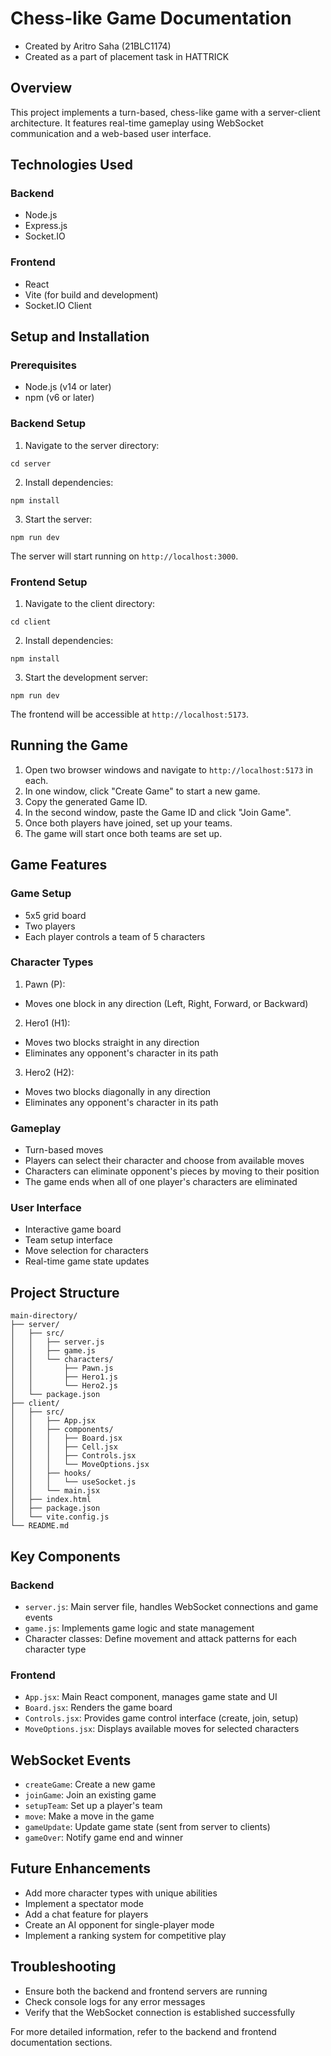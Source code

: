 # Chess-like Game Documentation

- Created by Aritro Saha (21BLC1174)
- Created as a part of placement task in HATTRICK

## Overview

This project implements a turn-based, chess-like game with a server-client architecture. It features real-time gameplay using WebSocket communication and a web-based user interface.

## Technologies Used

### Backend
- Node.js
- Express.js
- Socket.IO

### Frontend
- React
- Vite (for build and development)
- Socket.IO Client

## Setup and Installation

### Prerequisites
- Node.js (v14 or later)
- npm (v6 or later)

### Backend Setup
1. Navigate to the server directory:
```
cd server
```
2. Install dependencies:
```
npm install
```
3. Start the server:
```
npm run dev
```
The server will start running on `http://localhost:3000`.

### Frontend Setup
1. Navigate to the client directory:
```
cd client
```
2. Install dependencies:
```
npm install
```
3. Start the development server:
```
npm run dev
```
The frontend will be accessible at `http://localhost:5173`.

## Running the Game

1. Open two browser windows and navigate to `http://localhost:5173` in each.
2. In one window, click "Create Game" to start a new game.
3. Copy the generated Game ID.
4. In the second window, paste the Game ID and click "Join Game".
5. Once both players have joined, set up your teams.
6. The game will start once both teams are set up.

## Game Features

### Game Setup
- 5x5 grid board
- Two players
- Each player controls a team of 5 characters

### Character Types
1. Pawn (P):
- Moves one block in any direction (Left, Right, Forward, or Backward)
2. Hero1 (H1):
- Moves two blocks straight in any direction
- Eliminates any opponent's character in its path
3. Hero2 (H2):
- Moves two blocks diagonally in any direction
- Eliminates any opponent's character in its path

### Gameplay
- Turn-based moves
- Players can select their character and choose from available moves
- Characters can eliminate opponent's pieces by moving to their position
- The game ends when all of one player's characters are eliminated

### User Interface
- Interactive game board
- Team setup interface
- Move selection for characters
- Real-time game state updates

## Project Structure

```
main-directory/
├── server/
│   ├── src/
│   │   ├── server.js
│   │   ├── game.js
│   │   └── characters/
│   │       ├── Pawn.js
│   │       ├── Hero1.js
│   │       └── Hero2.js
│   └── package.json
├── client/
│   ├── src/
│   │   ├── App.jsx
│   │   ├── components/
│   │   │   ├── Board.jsx
│   │   │   ├── Cell.jsx
│   │   │   ├── Controls.jsx
│   │   │   └── MoveOptions.jsx
│   │   ├── hooks/
│   │   │   └── useSocket.js
│   │   └── main.jsx
│   ├── index.html
│   ├── package.json
│   └── vite.config.js
└── README.md
```

## Key Components

### Backend
- `server.js`: Main server file, handles WebSocket connections and game events
- `game.js`: Implements game logic and state management
- Character classes: Define movement and attack patterns for each character type

### Frontend
- `App.jsx`: Main React component, manages game state and UI
- `Board.jsx`: Renders the game board
- `Controls.jsx`: Provides game control interface (create, join, setup)
- `MoveOptions.jsx`: Displays available moves for selected characters

## WebSocket Events

- `createGame`: Create a new game
- `joinGame`: Join an existing game
- `setupTeam`: Set up a player's team
- `move`: Make a move in the game
- `gameUpdate`: Update game state (sent from server to clients)
- `gameOver`: Notify game end and winner

## Future Enhancements

- Add more character types with unique abilities
- Implement a spectator mode
- Add a chat feature for players
- Create an AI opponent for single-player mode
- Implement a ranking system for competitive play

## Troubleshooting

- Ensure both the backend and frontend servers are running
- Check console logs for any error messages
- Verify that the WebSocket connection is established successfully

For more detailed information, refer to the backend and frontend documentation sections.